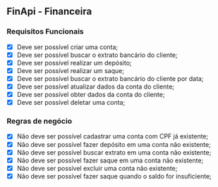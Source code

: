 ## FinApi - Financeira

### Requisitos Funcionais

- [x] Deve ser possível criar uma conta;
- [x] Deve ser possível buscar o extrato bancário do cliente;
- [x] Deve ser possível realizar um depósito;
- [x] Deve ser possível realizar um saque;
- [x] Deve ser possível buscar o extrato bancário do cliente por data;
- [x] Deve ser possível atualizar dados da conta do cliente;
- [x] Deve ser possível obter dados da conta do cliente;
- [x] Deve ser possível deletar uma conta;

### Regras de negócio

- [x] Não deve ser possível cadastrar uma conta com CPF já existente;
- [x] Não deve ser possível fazer depósito em uma conta não existente;
- [x] Não deve ser possível buscar extrato em uma conta não existente;
- [x] Não deve ser possível fazer saque em uma conta não existente;
- [x] Não deve ser possível excluir uma conta não existente;
- [x] Não deve ser possível fazer saque quando o saldo for insuficiente;
